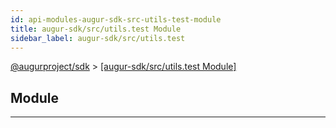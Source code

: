 ```yaml
---
id: api-modules-augur-sdk-src-utils-test-module
title: augur-sdk/src/utils.test Module
sidebar_label: augur-sdk/src/utils.test
---
```


[@augurproject/sdk](api-readme.md) > [[augur-sdk/src/utils.test Module]](api-modules-augur-sdk-src-utils-test-module.md)

## Module

---


